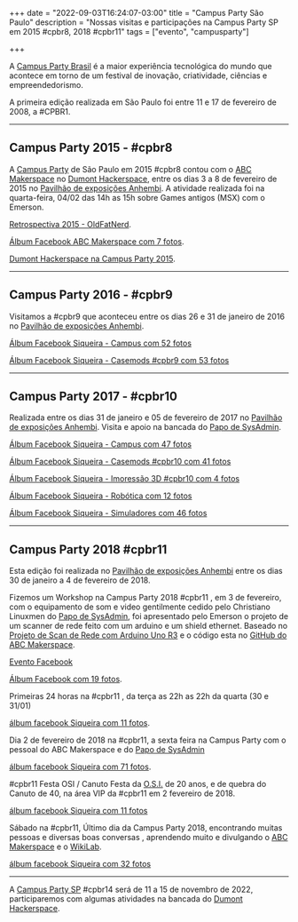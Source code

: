 +++
date = "2022-09-03T16:24:07-03:00"
title = "Campus Party São Paulo"
description = "Nossas visitas e participações na Campus Party SP em 2015 #cpbr8, 2018 #cpbr11"
tags = ["evento", "campusparty"]

+++

A [Campus Party Brasil](https://brasil.campus-party.org/) é a maior experiência tecnológica do mundo que acontece em torno de um festival de inovação, criatividade, ciências e empreendedorismo.

A primeira edição realizada em São Paulo foi entre 11 e 17 de fevereiro de 2008, a #CPBR1.
________________________________________
## Campus Party 2015 - #cpbr8
A [Campus Party](https://brasil.campus-party.org/) de São Paulo em 2015 #cpbr8 contou com o 
[ABC Makerspace](https://abcmakerspace.com.br/) no [Dumont Hackerspace](https://www.facebook.com/DumontHackerspace/), entre os dias 3 a 8 de fevereiro de 2015 no [Pavilhão de exposições Anhembi](https://distritoanhembi.com.br/pavilhao-de-exposicoes/).
A atividade realizada foi na quarta-feira, 04/02 das 14h as 15h sobre Games antigos (MSX) com o Emerson.

[Retrospectiva 2015 - OldFatNerd](https://oldfatnerd.blogspot.com/2016/02/minha-restrospectiva-2015.html).

[Álbum Facebook ABC Makerspace com 7 fotos](https://www.facebook.com/media/set/?set=a.1546796152254399&type=3).

[Dumont Hackerspace na Campus Party 2015](https://garoa.net.br/wiki/Dumont_Hackerspace_na_Campus_Party_2015).
________________________________________
## Campus Party 2016 - #cpbr9

Visitamos a #cpbr9 que aconteceu entre os dias 26 e 31 de janeiro de 2016 no [Pavilhão de exposições Anhembi](https://distritoanhembi.com.br/pavilhao-de-exposicoes/).

[Álbum Facebook Siqueira - Campus com 52 fotos](https://www.facebook.com/media/set/?vanity=sickeira&set=a.5590338524378702)

[Álbum Facebook Siqueira - Casemods #cpbr9 com 53 fotos](https://www.facebook.com/media/set/?set=a.1014184755327458&type=3)

________________________________________
## Campus Party 2017 - #cpbr10
Realizada entre os dias  31 de janeiro e 05 de fevereiro de 2017 no [Pavilhão de exposições Anhembi](https://distritoanhembi.com.br/pavilhao-de-exposicoes/). Visita e apoio na bancada do [Papo de SysAdmin](https://papodesysadmin.org/). 

[Álbum Facebook Siqueira - Campus com 47 fotos](https://www.facebook.com/media/set/?vanity=sickeira&set=a.5590207991058422)

[Álbum Facebook Siqueira - Casemods #cpbr10 com 41 fotos](https://www.facebook.com/media/set/?set=a.1306676732744924&type=3)

[Álbum Facebook Siqueira - Imoressão 3D #cpbr10 com 4 fotos](https://www.facebook.com/media/set/?set=a.1306794422733155&type=3)

[Álbum Facebook Siqueira - Robótica com 12 fotos](https://www.facebook.com/media/set/?vanity=sickeira&set=a.5590085691070652)

[Álbum Facebook Siqueira - Simuladores com 46 fotos](https://www.facebook.com/media/set/?vanity=sickeira&set=a.5590121171067104)
________________________________________

## Campus Party 2018 #cpbr11

Esta edição foi realizada no [Pavilhão de exposições Anhembi](https://distritoanhembi.com.br/pavilhao-de-exposicoes/) entre os dias 30 de janeiro a 4 de fevereiro de 2018.

Fizemos um Workshop na Campus Party 2018 #cpbr11 , em 3 de fevereiro, com o equipamento de som e video gentilmente cedido pelo Christiano Linuxmen do [Papo de SysAdmin](https://papodesysadmin.org/), foi apresentado pelo Emerson o projeto de um scanner de rede feito com um arduino e um shield ethernet. Baseado no [Projeto de Scan de Rede com Arduino Uno R3](https://sickeira.blogspot.com/2017/12/projeto-de-scan-de-rede-com-arduino-uno.html) e o código esta no [GitHub do ABC Makerspace](https://github.com/ABCMakerspace/scan-de-rede-com-arduino).

[Evento Facebook](https://www.facebook.com/events/145593892904081/?acontext=%7B%22event_action_history%22%3A[%7B%22surface%22%3A%22page%22%7D]%7D)

[Álbum Facebook  com 19 fotos](https://www.facebook.com/media/set/?set=a.2155884678012207&type=3).

Primeiras 24 horas na #cpbr11 , da terça as 22h as 22h da quarta (30 e 31/01) 

[álbum facebook Siqueira com 11 fotos](https://www.facebook.com/media/set/?set=a.1679416112137649&type=3).


Dia 2 de fevereiro de 2018 na #cpbr11, a sexta feira na Campus Party com o pessoal do ABC Makerspace e do [Papo de SysAdmin](https://papodesysadmin.org/)

[álbum facebook Siqueira com 71 fotos](https://www.facebook.com/media/set/?set=a.1681788755233718&type=3).


#cpbr11 Festa OSI / Canuto
Festa da [O.S.I.](https://opensource.org/) de 20 anos, e de quebra do Canuto de 40, na área VIP da #cpbr11 em 2 fevereiro de 2018.

[álbum facebook Siqueira com 11 fotos](https://www.facebook.com/media/set/?set=a.1682631278482799&type=3)

Sábado na #cpbr11, 
Último dia da Campus Party 2018, encontrando muitas pessoas e diversas boas conversas , aprendendo muito e divulgando o [ABC Makerspace](https://abcmakerspace.com.br/) e o [WikiLab](https://www.facebook.com/wikilab.abc).

[álbum facebook Siqueira com 32 fotos](https://www.facebook.com/media/set/?set=a.1683619001717360&type=3)
________________________________________

A [Campus Party SP](https://brasil.campus-party.org/) #cpbr14 será de 11 a 15 de novembro de 2022, participaremos com algumas atividades na bancada do [Dumont Hackerspace](https://www.facebook.com/DumontHackerspace/). 


